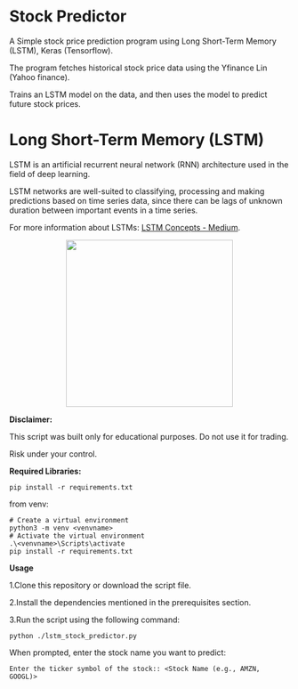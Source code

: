 # Stock Predictor

A Simple stock price prediction program using Long Short-Term Memory (LSTM), Keras (Tensorflow).

The program fetches historical stock price data using the Yfinance Lin (Yahoo finance).

Trains an LSTM model on the data, and then uses the model to predict future stock prices.


# Long Short-Term Memory (LSTM) #
LSTM is an artificial recurrent neural network (RNN) architecture used in the field of deep learning.

LSTM networks are well-suited to classifying, processing and making predictions based on time series data, since there can be lags of unknown duration between important events in a time series.

For more information about LSTMs: [LSTM Concepts - Medium](https://medium.com/@kangeugine/long-short-term-memory-lstm-concept-cb3283934359). 


<p align="center">
<img src="https://miro.medium.com/v2/resize:fit:388/1*hG4zBCCRq18oi8aarj-owA.png" width="300" height="300">
</p>


**Disclaimer:**

This script was built only for educational purposes. Do not use it for trading.

Risk under your control.

**Required Libraries:**
```
pip install -r requirements.txt
```
from venv:
```
# Create a virtual environment
python3 -m venv <venvname>
# Activate the virtual environment
.\<venvname>\Scripts\activate
pip install -r requirements.txt
```
**Usage**

1.Clone this repository or download the script file.

2.Install the dependencies mentioned in the prerequisites section.

3.Run the script using the following command:

```
python ./lstm_stock_predictor.py
```

When prompted, enter the stock name you want to predict:
```
Enter the ticker symbol of the stock:: <Stock Name (e.g., AMZN, GOOGL)>
```
